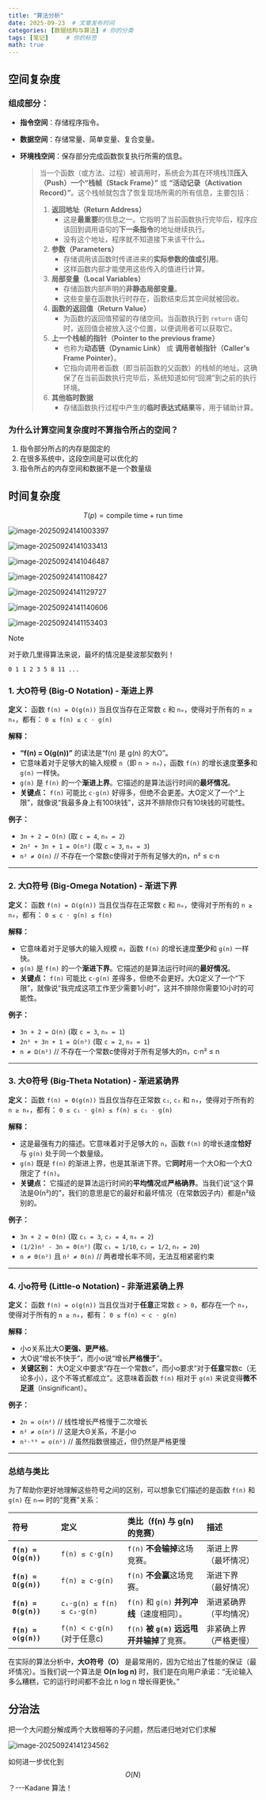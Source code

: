 ```yaml
---
title: "算法分析"
date: 2025-09-23  # 文章发布时间
categories: [数据结构与算法] # 你的分类
tags: [笔记]     # 你的标签
math: true
---
```




## 空间复杂度

###  组成部分：

- **指令空间**：存储程序指令。

- **数据空间**：存储常量、简单变量、复合变量。

- **环境栈空间**：保存部分完成函数恢复执行所需的信息。

  > 当一个函数（或方法、过程）被调用时，系统会为其在环境栈顶**压入（Push）一个“栈帧（Stack Frame）”** 或 **“活动记录（Activation Record）”**。这个栈帧就包含了恢复现场所需的所有信息，主要包括：
  >
  > 1. **返回地址（Return Address）**
  >    - 这是**最重要**的信息之一。它指明了当前函数执行完毕后，程序应该回到调用语句的**下一条指令**的地址继续执行。
  >    - 没有这个地址，程序就不知道接下来该干什么。
  > 2. **参数（Parameters）**
  >    - 存储调用该函数时传递进来的**实际参数的值或引用**。
  >    - 这样函数内部才能使用这些传入的值进行计算。
  > 3. **局部变量（Local Variables）**
  >    - 存储函数内部声明的**非静态局部变量**。
  >    - 这些变量在函数执行时存在，函数结束后其空间就被回收。
  > 4. **函数的返回值（Return Value）**
  >    - 为函数的返回值预留的存储空间。当函数执行到 `return` 语句时，返回值会被放入这个位置，以便调用者可以获取它。
  > 5. **上一个栈帧的指针（Pointer to the previous frame）**
  >    - 也称为**动态链（Dynamic Link）** 或 **调用者帧指针（Caller's Frame Pointer）**。
  >    - 它指向调用者函数（即当前函数的父函数）的栈帧的地址。这确保了在当前函数执行完毕后，系统知道如何“回溯”到之前的执行环境。
  > 6. **其他临时数据**
  >    - 存储函数执行过程中产生的**临时表达式结果**等，用于辅助计算。

### 为什么计算空间复杂度时不算指令所占的空间？

1. 指令部分所占的内存是固定的
2. 在很多系统中，这段空间是可以优化的
3. 指令所占的内存空间和数据不是一个数量级

## 时间复杂度

$$
T(p) = \text{compile time} + \text{run time}
$$

![image-20250924141003397](../assets/images/posts/image-20250924141003397.png)

![image-20250924141033413](../assets/images/posts/image-20250924141033413.png)

![image-20250924141046487](../assets/images/posts/image-20250924141046487.png)

![image-20250924141108427](../assets/images/posts/image-20250924141108427.png)

![image-20250924141129727](../assets/images/posts/image-20250924141129727.png)

![image-20250924141140606](../assets/images/posts/image-20250924141140606.png)

![image-20250924141153403](../assets/images/posts/image-20250924141153403.png)

> [!NOTE]
>
> 对于欧几里得算法来说，最坏的情况是斐波那契数列！
>
> `0 1 1 2 3 5 8 11 ...`

### 1. 大O符号 (Big-O Notation) - 渐进上界

**定义：**
函数 `f(n) = O(g(n))` 当且仅当存在正常数 `c` 和 `n₀`，使得对于所有的 `n ≥ n₀`，都有：
`0 ≤ f(n) ≤ c ⋅ g(n)`

**解释：**

- **“f(n) = O(g(n))”** 的读法是“f(n) 是 g(n) 的大O”。
- 它意味着对于足够大的输入规模 `n`（即 `n > n₀`），函数 `f(n)` 的增长速度**至多**和 `g(n)` 一样快。
- `g(n)` 是 `f(n)` 的一个**渐进上界**。它描述的是算法运行时间的**最坏情况**。
- **关键点：** `f(n)` 可能比 `c⋅g(n)` 好得多，但绝不会更差。大O定义了一个“上限”，就像说“我最多身上有100块钱”，这并不排除你只有10块钱的可能性。

**例子：**

- `3n + 2 = O(n)` (取 `c = 4`, `n₀ = 2`)
- `2n² + 3n + 1 = O(n²)` (取 `c = 3`, `n₀ = 3`)
- `n² ≠ O(n)` // 不存在一个常数c使得对于所有足够大的n，n² ≤ c⋅n

---

### 2. 大Ω符号 (Big-Omega Notation) - 渐进下界

**定义：**
函数 `f(n) = Ω(g(n))` 当且仅当存在正常数 `c` 和 `n₀`，使得对于所有的 `n ≥ n₀`，都有：
`0 ≤ c ⋅ g(n) ≤ f(n)`

**解释：**

- 它意味着对于足够大的输入规模 `n`，函数 `f(n)` 的增长速度**至少**和 `g(n)` 一样快。
- `g(n)` 是 `f(n)` 的一个**渐进下界**。它描述的是算法运行时间的**最好情况**。
- **关键点：** `f(n)` 可能比 `c⋅g(n)` 差得多，但绝不会更好。大Ω定义了一个“下限”，就像说“我完成这项工作至少需要1小时”，这并不排除你需要10小时的可能性。

**例子：**

- `3n + 2 = Ω(n)` (取 `c = 3`, `n₀ = 1`)
- `2n² + 3n + 1 = Ω(n²)` (取 `c = 2`, `n₀ = 1`)
- `n ≠ Ω(n²)` // 不存在一个常数c使得对于所有足够大的n，c⋅n² ≤ n

---

### 3. 大Θ符号 (Big-Theta Notation) - 渐进紧确界

**定义：**
函数 `f(n) = Θ(g(n))` 当且仅当存在正常数 `c₁`, `c₂` 和 `n₀`，使得对于所有的 `n ≥ n₀`，都有：
`0 ≤ c₁ ⋅ g(n) ≤ f(n) ≤ c₂ ⋅ g(n)`

**解释：**

- 这是最强有力的描述。它意味着对于足够大的 `n`，函数 `f(n)` 的增长速度**恰好**与 `g(n)` 处于同一个数量级。
- `g(n)` 既是 `f(n)` 的渐进上界，也是其渐进下界。它**同时**用一个大O和一个大Ω限定了 `f(n)`。
- **关键点：** 它描述的是算法运行时间的**平均情况**或**严格确界**。当我们说“这个算法是Θ(n²)的”，我们的意思是它的最好和最坏情况（在常数因子内）都是n²级别的。

**例子：**

- `3n + 2 = Θ(n)` (取 `c₁ = 3`, `c₂ = 4`, `n₀ = 2`)
- `(1/2)n² - 3n = Θ(n²)` (取 `c₁ = 1/10`, `c₂ = 1/2`, `n₀ = 20`)
- `n ≠ Θ(n²)` 且 `n² ≠ Θ(n)` // 两者增长率不同，无法互相紧密约束

---

### 4. 小o符号 (Little-o Notation) - 非渐进紧确上界

**定义：**
函数 `f(n) = o(g(n))` 当且仅当对于**任意**正常数 `c > 0`，都存在一个 `n₀`，使得对于所有的 `n ≥ n₀`，都有：
`0 ≤ f(n) < c ⋅ g(n)`

**解释：**

- 小o关系比大O**更强、更严格**。
- 大O说“增长不快于”，而小o说“增长**严格慢于**”。
- **关键区别：** 大O定义中要求“存在一个常数c”，而小o要求“对于**任意**常数c（无论多小），这个不等式都成立”。这意味着函数 `f(n)` 相对于 `g(n)` 来说变得**微不足道**（insignificant）。

**例子：**

- `2n = o(n²)` // 线性增长严格慢于二次增长
- `n² ≠ o(n²)` // 这是大Θ关系，不是小o
- `n¹⋅⁹⁹ = o(n²)` // 虽然指数很接近，但仍然是严格更慢

---

### 总结与类比

为了帮助你更好地理解这些符号之间的区别，可以想象它们描述的是函数 `f(n)` 和 `g(n)` 在 `n→∞` 时的“竞赛”关系：

| 符号                 | 定义                        | 类比（f(n) 与 g(n) 的竞赛）                 | 描述                   |
| :------------------- | :-------------------------- | :------------------------------------------ | :--------------------- |
| **`f(n) = O(g(n))`** | `f(n) ≤ c⋅g(n)`             | `f(n)` **不会输掉**这场竞赛。               | 渐进上界（最坏情况）   |
| **`f(n) = Ω(g(n))`** | `f(n) ≥ c⋅g(n)`             | `f(n)` **不会赢**这场竞赛。                 | 渐进下界（最好情况）   |
| **`f(n) = Θ(g(n))`** | `c₁⋅g(n) ≤ f(n) ≤ c₂⋅g(n)`  | `f(n)` 和 `g(n)` **并列冲线**（速度相同）。 | 渐进紧确界（平均情况） |
| **`f(n) = o(g(n))`** | `f(n) < c⋅g(n)` (对于任意c) | `f(n)` **被 `g(n)` 远远甩开并输掉**了竞赛。 | 非紧确上界（严格更慢） |

在实际的算法分析中，**大O符号（O）** 是最常用的，因为它给出了性能的保证（最坏情况）。当我们说一个算法是 **O(n log n)** 时，我们是在向用户承诺：“无论输入多么糟糕，它的运行时间都不会比 n log n 增长得更快。”



## 分治法

把一个大问题分解成两个大致相等的子问题，然后递归地对它们求解

![image-20250924141234562](../assets/images/posts/image-20250924141234562.png)

如何进一步优化到$$O(N)$$？---Kadane 算法！